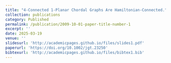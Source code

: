 ```yaml
---
title: "4-Connected 1-Planar Chordal Graphs Are Hamiltonian-Connected."
collection: publications
category: Published
permalink: /publication/2009-10-01-paper-title-number-1
excerpt: ''
date: 2025-03-19
venue: ''
slidesurl: 'http://academicpages.github.io/files/slides1.pdf'
paperurl: 'https://doi.org/10.1002/jgt.23250'
bibtexurl: 'http://academicpages.github.io/files/bibtex1.bib'
---
```

